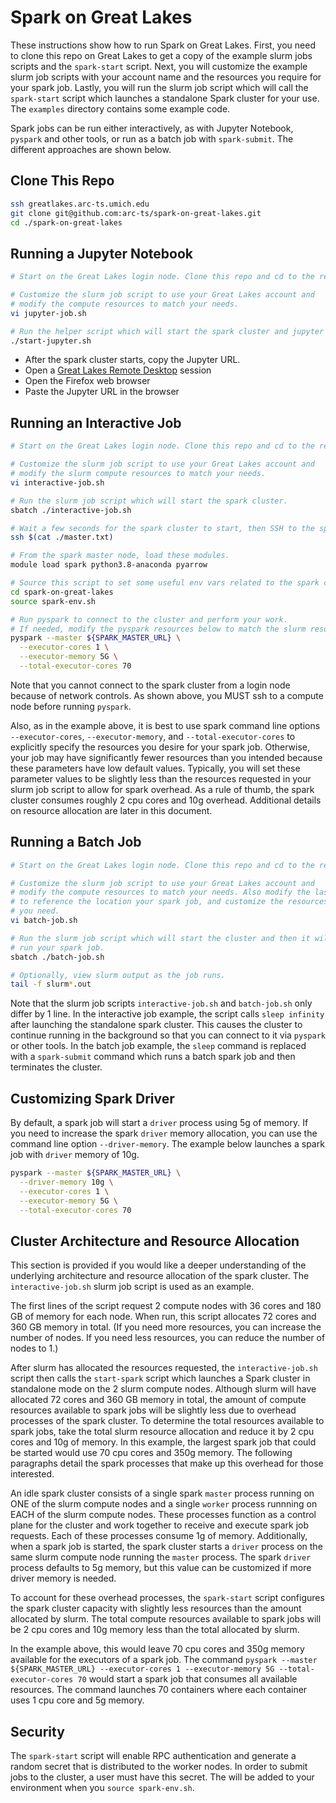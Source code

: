 # Spark on Great Lakes

These instructions show how to run Spark on Great Lakes. First, you need to clone this repo on Great Lakes to get a copy of the example slurm jobs scripts and the `spark-start` script. Next, you will customize the example slurm job scripts with your account name and the resources you require for your spark job. Lastly, you will run the slurm job script which will call the `spark-start` script which launches a standalone Spark cluster for your use. The `examples` directory contains some example code.

Spark jobs can be run either interactively, as with Jupyter Notebook, `pyspark` and other tools, or run as a batch job with `spark-submit`. The different approaches are shown below.

## Clone This Repo

```bash
ssh greatlakes.arc-ts.umich.edu
git clone git@github.com:arc-ts/spark-on-great-lakes.git
cd ./spark-on-great-lakes
```

## Running a Jupyter Notebook

```bash
# Start on the Great Lakes login node. Clone this repo and cd to the repo.

# Customize the slurm job script to use your Great Lakes account and
# modify the compute resources to match your needs.
vi jupyter-job.sh

# Run the helper script which will start the spark cluster and jupyter notebook.
./start-jupyter.sh
```

- After the spark cluster starts, copy the Jupyter URL.
- Open a [Great Lakes Remote Desktop](https://greatlakes.arc-ts.umich.edu/pun/sys/dashboard/) session
- Open the Firefox web browser
- Paste the Jupyter URL in the browser

## Running an Interactive Job

```bash
# Start on the Great Lakes login node. Clone this repo and cd to the repo.

# Customize the slurm job script to use your Great Lakes account and
# modify the slurm compute resources to match your needs.
vi interactive-job.sh

# Run the slurm job script which will start the spark cluster.
sbatch ./interactive-job.sh

# Wait a few seconds for the spark cluster to start, then SSH to the spark master node.
ssh $(cat ./master.txt)

# From the spark master node, load these modules.
module load spark python3.8-anaconda pyarrow

# Source this script to set some useful env vars related to the spark cluster.
cd spark-on-great-lakes
source spark-env.sh

# Run pyspark to connect to the cluster and perform your work.
# If needed, modify the pyspark resources below to match the slurm resources.
pyspark --master ${SPARK_MASTER_URL} \
  --executor-cores 1 \
  --executor-memory 5G \
  --total-executor-cores 70
```

Note that you cannot connect to the spark cluster from a login node because of network controls. As shown above, you MUST ssh to a compute node before running `pyspark`.

Also, as in the example above, it is best to use spark command line options `--executor-cores`, `--executor-memory`, and `--total-executor-cores` to explicitly specify the resources you desire for your spark job. Otherwise, your job may have significantly fewer resources than you intended because these parameters have low default values. Typically, you will set these parameter values to be slightly less than the resources requested in your slurm job script to allow for spark overhead. As a rule of thumb, the spark cluster consumes roughly 2 cpu cores and 10g overhead. Additional details on resource allocation are later in this document.

## Running a Batch Job

```bash
# Start on the Great Lakes login node. Clone this repo and cd to the repo.

# Customize the slurm job script to use your Great Lakes account and
# modify the compute resources to match your needs. Also modify the last line
# to reference the location your spark job, and customize the resources
# you need.
vi batch-job.sh

# Run the slurm job script which will start the cluster and then it will
# run your spark job.
sbatch ./batch-job.sh

# Optionally, view slurm output as the job runs.
tail -f slurm*.out
```

Note that the slurm job scripts `interactive-job.sh` and `batch-job.sh` only differ by 1 line. In the interactive job example, the script calls `sleep infinity` after launching the standalone spark cluster. This causes the cluster to continue running in the background so that you can connect to it via `pyspark` or other tools. In the batch job example, the `sleep` command is replaced with a `spark-submit` command which runs a batch spark job and then terminates the cluster.

## Customizing Spark Driver

By default, a spark job will start a `driver` process using 5g of memory. If you need to increase the spark `driver` memory allocation, you can use the command line option `--driver-memory`. The example below launches a spark job with `driver` memory of 10g.

```bash
pyspark --master ${SPARK_MASTER_URL} \
  --driver-memory 10g \
  --executor-cores 1 \
  --executor-memory 5G \
  --total-executor-cores 70
```

## Cluster Architecture and Resource Allocation

This section is provided if you would like a deeper understanding of the underlying architecture and resource allocation of the spark cluster. The `interactive-job.sh` slurm job script is used as an example.

The first lines of the script request 2 compute nodes with 36 cores and 180 GB of memory for each node. When run, this script allocates 72 cores and 360 GB memory in total. (If you need more resources, you can increase the number of nodes. If you need less resources, you can reduce the number of nodes to 1.)

After slurm has allocated the resources requested, the `interactive-job.sh` script then calls the `start-spark` script which launches a Spark cluster in standalone mode on the 2 slurm compute nodes. Although slurm will have allocated 72 cores and 360 GB memory in total, the amount of compute resources available to spark jobs will be slightly less due to overhead processes of the spark cluster. To determine the total resources available to spark jobs, take the total slurm resource allocation and reduce it by 2 cpu cores and 10g of memory. In this example, the largest spark job that could be started would use 70 cpu cores and 350g memory. The following paragraphs detail the spark processes that make up this overhead for those interested.

An idle spark cluster consists of a single spark `master` process running on ONE of the slurm compute nodes and a single `worker` process runnning on EACH of the slurm compute nodes. These processes function as a control plane for the cluster and work together to receive and execute spark job requests. Each of these processes consume 1g of memory. Additionally, when a spark job is started, the spark cluster starts a `driver` process on the same slurm compute node running the `master` process. The spark `driver` process defaults to 5g memory, but this value can be customized if more driver memory is needed.

To account for these overhead processes, the `spark-start` script configures the spark cluster capacity with slightly less resources than the amount allocated by slurm. The total compute resources available to spark jobs will be 2 cpu cores and 10g memory less than the total allocated by slurm.

In the example above, this would leave 70 cpu cores and 350g memory available for the executors of a spark job. The command `pyspark --master ${SPARK_MASTER_URL} --executor-cores 1 --executor-memory 5G --total-executor-cores 70` would start a spark job that consumes all available resources. The command launches 70 containers where each container uses 1 cpu core and 5g memory.

## Security

The `spark-start` script will enable RPC authentication and generate a random secret that is distributed to the worker nodes. In order to submit jobs to the cluster, a user must have this secret. The will be added to your environment when you `source spark-env.sh`.
